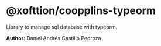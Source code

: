 # @xofttion/coopplins-typeorm

Library to manage sql database with typeorm.

<p>
  <b>Author:</b> Daniel Andrés Castillo Pedroza
</p>

